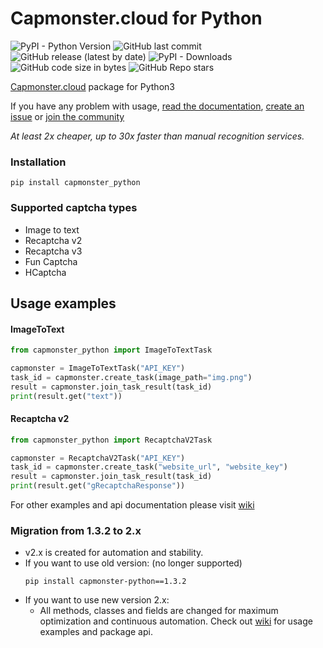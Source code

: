 Capmonster.cloud for Python
=
![PyPI - Python Version](https://img.shields.io/pypi/pyversions/capmonster_python?style=flat) ![GitHub last commit](https://img.shields.io/github/last-commit/alperensert/capmonster_python?style=flat) ![GitHub release (latest by date)](https://img.shields.io/github/v/release/alperensert/capmonster_python?style=flat) ![PyPI - Downloads](https://img.shields.io/pypi/dm/capmonster_python?style=flat) ![GitHub code size in bytes](https://img.shields.io/github/languages/code-size/alperensert/capmonster_python?style=flat) ![GitHub Repo stars](https://img.shields.io/github/stars/alperensert/capmonster_python?style=social)

[Capmonster.cloud](https://capmonster.cloud) package for Python3

If you have any problem with usage, [read the documentation](https://github.com/alperensert/capmonster_python/wiki), [create an issue](https://github.com/alperensert/capmonster_python/issues/new) or [join the community](https://discord.gg/33HwSqb5su)

*At least 2x cheaper, up to 30x faster than manual recognition services.*

### Installation
```
pip install capmonster_python
```

### Supported captcha types
- Image to text
- Recaptcha v2
- Recaptcha v3
- Fun Captcha
- HCaptcha

Usage examples
-

#### ImageToText

```python
from capmonster_python import ImageToTextTask

capmonster = ImageToTextTask("API_KEY")
task_id = capmonster.create_task(image_path="img.png")
result = capmonster.join_task_result(task_id)
print(result.get("text"))
```

#### Recaptcha v2

```python
from capmonster_python import RecaptchaV2Task

capmonster = RecaptchaV2Task("API_KEY")
task_id = capmonster.create_task("website_url", "website_key")
result = capmonster.join_task_result(task_id)
print(result.get("gRecaptchaResponse"))
```

For other examples and api documentation please visit [wiki](https://github.com/alperensert/capmonster_python/wiki)

### Migration from 1.3.2 to 2.x
- v2.x is created for automation and stability.
- If you want to use old version: (no longer supported)
    ```
    pip install capmonster-python==1.3.2
    ```
- If you want to use new version 2.x:
  - All methods, classes and fields are changed for maximum optimization and continuous automation.
    Check out [wiki](https://github.com/alperensert/capmonster_python/wiki) for usage examples and package api.
